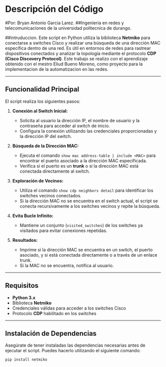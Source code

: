 # Descripción del Código
#Por: Bryan Antonio Garcia Larez.
##Ingenieria en redes y telecomunicaciones de la universidad politecnica de durango.

##intruduccion.
Este script en Python utiliza la biblioteca **Netmiko** para conectarse a switches Cisco y realizar una búsqueda de una dirección MAC específica dentro de una red. Es útil en entornos de redes para rastrear dispositivos conectados y analizar la topología mediante el protocolo **CDP (Cisco Discovery Protocol)**.
Este trabajo se realizo con el aprendizaje obtenido con el mestro Eliud Bueno Moreno, como proyecto para la implementacion de la automatizacion en las redes.

---

## Funcionalidad Principal

El script realiza los siguientes pasos:

1. **Conexión al Switch Inicial:**
   - Solicita al usuario la dirección IP, el nombre de usuario y la contraseña para acceder al switch de inicio.
   - Configura la conexión utilizando las credenciales proporcionadas y la dirección IP del switch.

2. **Búsqueda de la Dirección MAC:**
   - Ejecuta el comando `show mac address-table | include <MAC>` para encontrar el puerto asociado a la dirección MAC especificada.
   - Verifica si el puerto es un **trunk** o si la dirección MAC está conectada directamente al switch.

3. **Exploración de Vecinos:**
   - Utiliza el comando `show cdp neighbors detail` para identificar los switches vecinos conectados.
   - Si la dirección MAC no se encuentra en el switch actual, el script se conecta recursivamente a los switches vecinos y repite la búsqueda.

4. **Evita Bucle Infinito:**
   - Mantiene un conjunto (`visited_switches`) de los switches ya visitados para evitar conexiones repetidas.

5. **Resultados:**
   - Imprime si la dirección MAC se encuentra en un switch, el puerto asociado, y si está conectada directamente o a través de un enlace trunk.
   - Si la MAC no se encuentra, notifica al usuario.

---

## Requisitos

- **Python 3.x**
- Biblioteca **Netmiko**
- Credenciales válidas para acceder a los switches Cisco
- Protocolo **CDP** habilitado en los switches

---

## Instalación de Dependencias

Asegúrate de tener instaladas las dependencias necesarias antes de ejecutar el script. Puedes hacerlo utilizando el siguiente comando:

```bash
pip install netmiko
